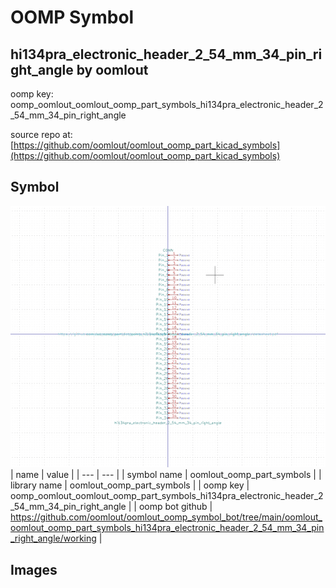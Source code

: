 # OOMP Symbol  
## hi134pra_electronic_header_2_54_mm_34_pin_right_angle  by oomlout  
  
oomp key: oomp_oomlout_oomlout_oomp_part_symbols_hi134pra_electronic_header_2_54_mm_34_pin_right_angle  
  
source repo at: [https://github.com/oomlout/oomlout_oomp_part_kicad_symbols](https://github.com/oomlout/oomlout_oomp_part_kicad_symbols)  
## Symbol  
  
[![working.png](working_600.png)](working.png)  
| name | value | 
| --- | --- | 
| symbol name | oomlout_oomp_part_symbols | 
| library name | oomlout_oomp_part_symbols | 
| oomp key | oomp_oomlout_oomlout_oomp_part_symbols_hi134pra_electronic_header_2_54_mm_34_pin_right_angle | 
| oomp bot github | https://github.com/oomlout/oomlout_oomp_symbol_bot/tree/main/oomlout_oomlout_oomp_part_symbols_hi134pra_electronic_header_2_54_mm_34_pin_right_angle/working | 
## Images  
